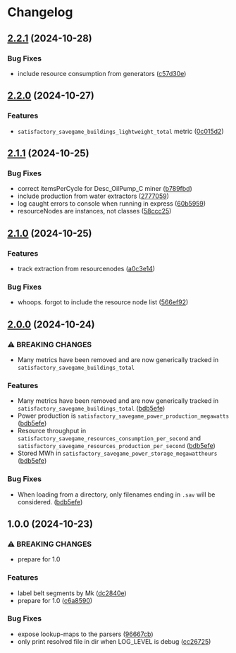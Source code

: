 # Changelog

## [2.2.1](https://github.com/Sleavely/satisfactory-savegame-prometheus-exporter/compare/v2.2.0...v2.2.1) (2024-10-28)


### Bug Fixes

* include resource consumption from generators ([c57d30e](https://github.com/Sleavely/satisfactory-savegame-prometheus-exporter/commit/c57d30e446c9a73a016e94935d76ce0fa1ddcfb4))

## [2.2.0](https://github.com/Sleavely/satisfactory-savegame-prometheus-exporter/compare/v2.1.1...v2.2.0) (2024-10-27)


### Features

* `satisfactory_savegame_buildings_lightweight_total` metric ([0c015d2](https://github.com/Sleavely/satisfactory-savegame-prometheus-exporter/commit/0c015d22fc2983a38c9e68c7e4f45ba73b6cb75c))

## [2.1.1](https://github.com/Sleavely/satisfactory-savegame-prometheus-exporter/compare/v2.1.0...v2.1.1) (2024-10-25)


### Bug Fixes

* correct itemsPerCycle for Desc_OilPump_C miner ([b789fbd](https://github.com/Sleavely/satisfactory-savegame-prometheus-exporter/commit/b789fbd9d468361ee687157491c24a8759b40d83))
* include production from water extractors ([2777059](https://github.com/Sleavely/satisfactory-savegame-prometheus-exporter/commit/27770598388e2afc7bef4d3205780287ce4ebd94))
* log caught errors to console when running in express ([60b5959](https://github.com/Sleavely/satisfactory-savegame-prometheus-exporter/commit/60b5959e7a558486a1ceeafa1eaee196131304ed))
* resourceNodes are instances, not classes ([58ccc25](https://github.com/Sleavely/satisfactory-savegame-prometheus-exporter/commit/58ccc25d66a2d35c2811b33f2ec4743e86cb57c9))

## [2.1.0](https://github.com/Sleavely/satisfactory-savegame-prometheus-exporter/compare/v2.0.0...v2.1.0) (2024-10-25)


### Features

* track extraction from resourcenodes ([a0c3e14](https://github.com/Sleavely/satisfactory-savegame-prometheus-exporter/commit/a0c3e14cc40bc5c886b90740f50c38471cfb2585))


### Bug Fixes

* whoops. forgot to include the resource node list ([566ef92](https://github.com/Sleavely/satisfactory-savegame-prometheus-exporter/commit/566ef92113e4da02f1186aa10480c1a0c0bd6597))

## [2.0.0](https://github.com/Sleavely/satisfactory-savegame-prometheus-exporter/compare/v1.0.0...v2.0.0) (2024-10-24)


### ⚠ BREAKING CHANGES

* Many metrics have been removed and are now generically tracked in `satisfactory_savegame_buildings_total`

### Features

* Many metrics have been removed and are now generically tracked in `satisfactory_savegame_buildings_total` ([bdb5efe](https://github.com/Sleavely/satisfactory-savegame-prometheus-exporter/commit/bdb5efeaeb9bd90ee03abe91b8d314346c7eaad1))
* Power production is `satisfactory_savegame_power_production_megawatts` ([bdb5efe](https://github.com/Sleavely/satisfactory-savegame-prometheus-exporter/commit/bdb5efeaeb9bd90ee03abe91b8d314346c7eaad1))
* Resource throughput in `satisfactory_savegame_resources_consumption_per_second` and `satisfactory_savegame_resources_production_per_second` ([bdb5efe](https://github.com/Sleavely/satisfactory-savegame-prometheus-exporter/commit/bdb5efeaeb9bd90ee03abe91b8d314346c7eaad1))
* Stored MWh in `satisfactory_savegame_power_storage_megawatthours` ([bdb5efe](https://github.com/Sleavely/satisfactory-savegame-prometheus-exporter/commit/bdb5efeaeb9bd90ee03abe91b8d314346c7eaad1))


### Bug Fixes

* When loading from a directory, only filenames ending in `.sav` will be considered. ([bdb5efe](https://github.com/Sleavely/satisfactory-savegame-prometheus-exporter/commit/bdb5efeaeb9bd90ee03abe91b8d314346c7eaad1))

## 1.0.0 (2024-10-23)


### ⚠ BREAKING CHANGES

* prepare for 1.0

### Features

* label belt segments by Mk ([dc2840e](https://github.com/Sleavely/satisfactory-savegame-prometheus-exporter/commit/dc2840e75c16b4ee580ae037ebacf239e23b41c5))
* prepare for 1.0 ([c6a8590](https://github.com/Sleavely/satisfactory-savegame-prometheus-exporter/commit/c6a85908795620a99c1abbd69d5623f589e0034b))


### Bug Fixes

* expose lookup-maps to the parsers ([96667cb](https://github.com/Sleavely/satisfactory-savegame-prometheus-exporter/commit/96667cb99afd3eb5ce6b8069f12e37c1f6ed7282))
* only print resolved file in dir when LOG_LEVEL is debug ([cc26725](https://github.com/Sleavely/satisfactory-savegame-prometheus-exporter/commit/cc26725876761777342a9db401399b2b54ec07ee))
